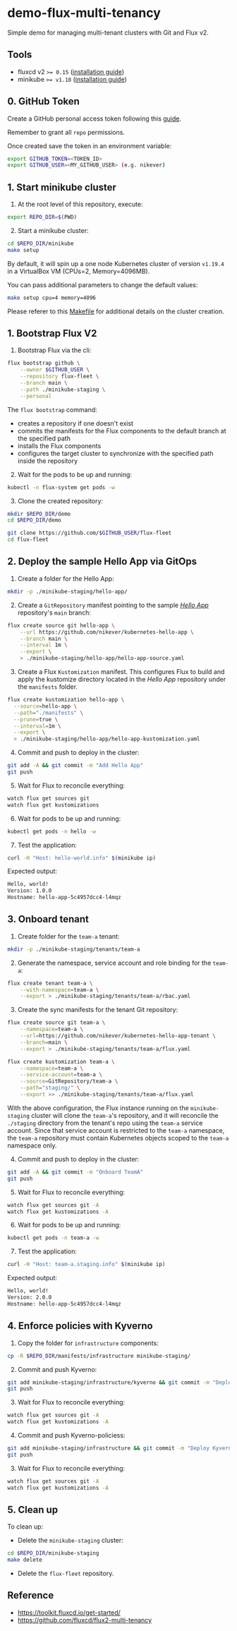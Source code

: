 # demo-flux-multi-tenancy

Simple demo for managing multi-tenant clusters with Git and Flux v2.

## Tools

- fluxcd v2 `>= 0.15` ([installation guide](https://toolkit.fluxcd.io/guides/installation/))
- minikube `>= v1.18` ([installation guide](https://minikube.sigs.k8s.io/docs/start/))

## 0. GitHub Token

Create a GitHub personal access token following this [guide](https://docs.github.com/en/github/authenticating-to-github/creating-a-personal-access-token).

Remember to grant all `repo` permissions.

Once created save the token in an environment variable:

```bash
export GITHUB_TOKEN=<TOKEN_ID>
export GITHUB_USER=<MY_GITHUB_USER> (e.g. nikever)
```

## 1. Start minikube cluster

1. At the root level of this repository, execute:

```bash
export REPO_DIR=$(PWD)
```

2. Start a minikube cluster:

```bash
cd $REPO_DIR/minikube
make setup
```

By default, it will spin up a one node Kubernetes cluster of version `v1.19.4` in a VirtualBox VM (CPUs=2, Memory=4096MB).

You can pass additional parameters to change the default values:

```bash
make setup cpu=4 memory=4096
```

Please referer to this [Makefile](minikube/Makefile) for additional details on the cluster creation.

## 1. Bootstrap Flux V2

1. Bootstrap Flux via the cli:

```bash
flux bootstrap github \
    --owner $GITHUB_USER \
    --repository flux-fleet \
    --branch main \
    --path ./minikube-staging \
    --personal
```

The `flux bootstrap` command:

- creates a repository if one doesn't exist
- commits the manifests for the Flux components to the default branch at the specified path
- installs the Flux components
- configures the target cluster to synchronize with the specified path inside the repository

2. Wait for the pods to be up and running:

```bash
kubectl -n flux-system get pods -w
```

3. Clone the created repository:

```bash
mkdir $REPO_DIR/demo
cd $REPO_DIR/demo

git clone https://github.com/$GITHUB_USER/flux-fleet
cd flux-fleet
```

## 2. Deploy the sample Hello App via GitOps

1. Create a folder for the Hello App:

```bash
mkdir -p ./minikube-staging/hello-app/
```

2. Create a `GitRepository` manifest pointing to the sample [*Hello App*](https://github.com/nikever/kubernetes-hello-app) repository's `main` branch:

```bash
flux create source git hello-app \
    --url https://github.com/nikever/kubernetes-hello-app \
    --branch main \
    --interval 1m \
    --export \
    > ./minikube-staging/hello-app/hello-app-source.yaml
```

3. Create a Flux `Kustomization` manifest. This configures Flux to build and apply the kustomize directory located in the *Hello App* repository under the `manifests` folder.

```bash
flux create kustomization hello-app \
  --source=hello-app \
  --path="./manifests" \
  --prune=true \
  --interval=1m \
  --export \
  > ./minikube-staging/hello-app/hello-app-kustomization.yaml
```

4. Commit and push to deploy in the cluster:

```bash
git add -A && git commit -m "Add Hello App"
git push
```

5. Wait for Flux to reconcile everything:

```bash
watch flux get sources git
watch flux get kustomizations
```

6. Wait for pods to be up and running:

```bash
kubectl get pods -n hello -w
```

7. Test the application:

```bash
curl -H "Host: hello-world.info" $(minikube ip)
```

Expected output:

```bash
Hello, world!
Version: 1.0.0
Hostname: hello-app-5c4957dcc4-l4mqz
```

## 3. Onboard tenant

1. Create folder for the `team-a` tenant:

```bash
mkdir -p ./minikube-staging/tenants/team-a
```

2. Generate the namespace, service account and role binding for the `team-a`:

```bash
flux create tenant team-a \
    --with-namespace=team-a \
    --export > ./minikube-staging/tenants/team-a/rbac.yaml
```

3. Create the sync manifests for the tenant Git repository:

```bash
flux create source git team-a \
    --namespace=team-a \
    --url=https://github.com/nikever/kubernetes-hello-app-tenant \
    --branch=main \
    --export > ./minikube-staging/tenants/team-a/flux.yaml

flux create kustomization team-a \
    --namespace=team-a \
    --service-account=team-a \
    --source=GitRepository/team-a \
    --path="staging/" \
    --export >> ./minikube-staging/tenants/team-a/flux.yaml
```

With the above configuration, the Flux instance running on the `minikube-staging` cluster will clone the `team-a`'s repository, and it will reconcile the `./staging` directory from the tenant's repo using the `team-a` service account. Since that service account is restricted to the `team-a` namespace, the `team-a` repository must contain Kubernetes objects scoped to the `team-a` namespace only.

4. Commit and push to deploy in the cluster:

```bash
git add -A && git commit -m "Onboard TeamA"
git push
```

5. Wait for Flux to reconcile everything:

```bash
watch flux get sources git -A
watch flux get kustomizations -A
```

6. Wait for pods to be up and running:

```bash
kubectl get pods -n team-a -w
```

7. Test the application:

```bash
curl -H "Host: team-a.staging.info" $(minikube ip)
```

Expected output:

```bash
Hello, world!
Version: 2.0.0
Hostname: hello-app-5c4957dcc4-l4mqz
```

## 4. Enforce policies with Kyverno

1. Copy the folder for `infrastructure` components:

```bash
cp -R $REPO_DIR/manifests/infrastructure minikube-staging/
```

2. Commit and push Kyverno:

```bash
git add minikube-staging/infrastructure/kyverno && git commit -m "Deploy Kyverno"
git push
```

3. Wait for Flux to reconcile everything:

```bash
watch flux get sources git -A
watch flux get kustomizations -A
```

4. Commit and push Kyverno-policiess:

```bash
git add minikube-staging/infrastructure && git commit -m "Deploy Kyverno policies"
git push
```

3. Wait for Flux to reconcile everything:

```bash
watch flux get sources git -A
watch flux get kustomizations -A
```

## 5. Clean up

To clean up:

- Delete the `minikube-staging` cluster:

```bash
cd $REPO_DIR/minikube-staging
make delete
```

- Delete the `flux-fleet` repository.

## Reference

- <https://toolkit.fluxcd.io/get-started/>
- <https://github.com/fluxcd/flux2-multi-tenancy>
